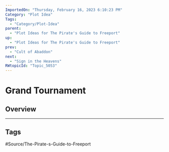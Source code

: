 ```yaml
---
ImportedOn: "Thursday, February 16, 2023 6:10:23 PM"
Category: "Plot Idea"
Tags:
  - "Category/Plot-Idea"
parent:
  - "Plot Ideas for The Pirate's Guide to Freeport"
up:
  - "Plot Ideas for The Pirate's Guide to Freeport"
prev:
  - "Cult of Abaddon"
next:
  - "Sign in the Heavens"
RWtopicId: "Topic_5053"
---
```

# Grand Tournament
## Overview

---
## Tags
#Source/The-Pirate-s-Guide-to-Freeport

